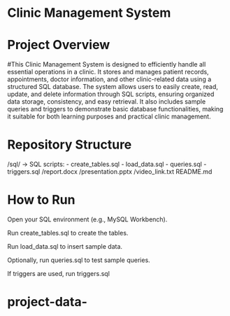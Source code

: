 # Clinic Management System
# Project Overview

#This Clinic Management System is designed to efficiently handle all essential operations in a clinic. It stores and manages patient records, appointments, doctor information, and other clinic-related data using a structured SQL database. The system allows users to easily create, read, update, and delete information through SQL scripts, ensuring organized data storage, consistency, and easy retrieval. It also includes sample queries and triggers to demonstrate basic database functionalities, making it suitable for both learning purposes and practical clinic management.
# Repository Structure
/sql/       -> SQL scripts:
               - create_tables.sql
               - load_data.sql
               - queries.sql
               - triggers.sql
/report.docx
/presentation.pptx
/video_link.txt
README.md
# How to Run

Open your SQL environment (e.g., MySQL Workbench).

Run create_tables.sql to create the tables.

Run load_data.sql to insert sample data.

Optionally, run queries.sql to test sample queries.

If triggers are used, run triggers.sql
# project-data-
